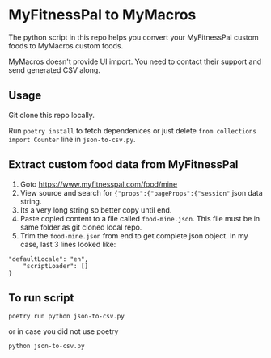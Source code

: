 # MyFitnessPal to MyMacros

The python script in this repo helps you convert your MyFitnessPal custom foods to MyMacros custom foods. 

MyMacros doesn't provide UI import. You need to contact their support and send generated CSV along.

## Usage

Git clone this repo locally.

Run `poetry install` to fetch dependenices or just delete `from collections import Counter` line in `json-to-csv.py`.

## Extract custom food data from MyFitnessPal

1. Goto https://www.myfitnesspal.com/food/mine
2. View source and search for `{"props":{"pageProps":{"session"` json data string.
3. Its a very long string so better copy until end.
4. Paste copied content to a file called `food-mine.json`. This file must be in same folder as git cloned local repo.
5. Trim the `food-mine.json` from end to get complete json object. In my case, last 3 lines looked like: 

```
"defaultLocale": "en",
    "scriptLoader": []
}
```

## To run script

```
poetry run python json-to-csv.py
```

or in case you did not use poetry

```
python json-to-csv.py
```
